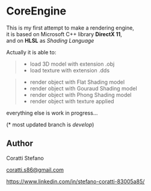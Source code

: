 CoreEngine
====================================
This is my first attempt to make a rendering engine, <br />
it is based on Microsoft C++ library **DirectX 11**, <br />
and on **HLSL** as _Shading Language_ <br />

Actually it is able to:
> - load 3D model with extension .obj 
> - load texture  with extension .dds

> - render object with Flat Shading model
> - render object with Gouraud Shading model
> - render object with Phong Shading model
> - render object with texture applied

everything else is work in progress...

(* most updated branch is _develop_)

Author
-----------------
Coratti Stefano


coratti.s86@gmail.com

https://www.linkedin.com/in/stefano-coratti-83005a85/
